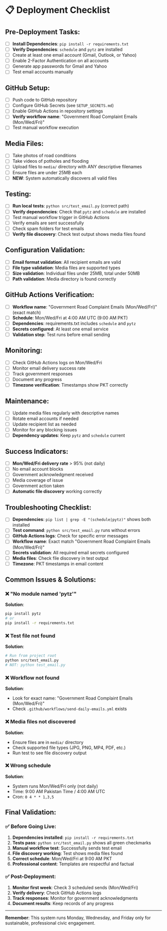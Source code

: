 # 📋 Deployment Checklist

## Pre-Deployment Tasks:

- [ ] **Install Dependencies**: `pip install -r requirements.txt`
- [ ] **Verify Dependencies**: `schedule` and `pytz` are installed
- [ ] Create at least one email account (Gmail, Outlook, or Yahoo)
- [ ] Enable 2-Factor Authentication on all accounts
- [ ] Generate app passwords for Gmail and Yahoo
- [ ] Test email accounts manually

## GitHub Setup:

- [ ] Push code to GitHub repository
- [ ] Configure GitHub Secrets (see `SETUP_SECRETS.md`)
- [ ] Enable GitHub Actions in repository settings
- [ ] **Verify workflow name**: "Government Road Complaint Emails (Mon/Wed/Fri)"
- [ ] Test manual workflow execution

## Media Files:

- [ ] Take photos of road conditions
- [ ] Take videos of potholes and flooding
- [ ] Upload files to `media/` directory with ANY descriptive filenames
- [ ] Ensure files are under 25MB each
- [ ] **NEW**: System automatically discovers all valid files

## Testing:

- [ ] **Run local tests**: `python src/test_email.py` (correct path)
- [ ] **Verify dependencies**: Check that `pytz` and `schedule` are installed
- [ ] Test manual workflow trigger in GitHub Actions
- [ ] Verify emails are sent successfully
- [ ] Check spam folders for test emails
- [ ] **Verify file discovery**: Check test output shows media files found

## Configuration Validation:

- [ ] **Email format validation**: All recipient emails are valid
- [ ] **File type validation**: Media files are supported types
- [ ] **Size validation**: Individual files under 25MB, total under 50MB
- [ ] **Path validation**: Media directory is found correctly

## GitHub Actions Verification:

- [ ] **Workflow name**: "Government Road Complaint Emails (Mon/Wed/Fri)" (exact match)
- [ ] **Schedule**: Mon/Wed/Fri at 4:00 AM UTC (9:00 AM PKT)
- [ ] **Dependencies**: requirements.txt includes `schedule` and `pytz`
- [ ] **Secrets configured**: At least one email service
- [ ] **Validation step**: Test runs before email sending

## Monitoring:

- [ ] Check GitHub Actions logs on Mon/Wed/Fri
- [ ] Monitor email delivery success rate
- [ ] Track government responses
- [ ] Document any progress
- [ ] **Timezone verification**: Timestamps show PKT correctly

## Maintenance:

- [ ] Update media files regularly with descriptive names
- [ ] Rotate email accounts if needed
- [ ] Update recipient list as needed
- [ ] Monitor for any blocking issues
- [ ] **Dependency updates**: Keep `pytz` and `schedule` current

## Success Indicators:

- [ ] **Mon/Wed/Fri delivery rate** > 95% (not daily)
- [ ] No email account blocks
- [ ] Government acknowledgment received
- [ ] Media coverage of issue
- [ ] Government action taken
- [ ] **Automatic file discovery** working correctly

## Troubleshooting Checklist:

- [ ] **Dependencies**: `pip list | grep -E "(schedule|pytz)"` shows both installed
- [ ] **Test command**: `python src/test_email.py` runs without errors
- [ ] **GitHub Actions logs**: Check for specific error messages
- [ ] **Workflow name**: Exact match "Government Road Complaint Emails (Mon/Wed/Fri)"
- [ ] **Secrets validation**: All required email secrets configured
- [ ] **Media files**: Check file discovery in test output
- [ ] **Timezone**: PKT timestamps in email content

## Common Issues & Solutions:

### ❌ "No module named 'pytz'"

**Solution**:

```bash
pip install pytz
# or
pip install -r requirements.txt
```

### ❌ Test file not found

**Solution**:

```bash
# Run from project root
python src/test_email.py
# NOT: python test_email.py
```

### ❌ Workflow not found

**Solution**:

- Look for exact name: "Government Road Complaint Emails (Mon/Wed/Fri)"
- Check `.github/workflows/send-daily-emails.yml` exists

### ❌ Media files not discovered

**Solution**:

- Ensure files are in `media/` directory
- Check supported file types (JPG, PNG, MP4, PDF, etc.)
- Run test to see file discovery output

### ❌ Wrong schedule

**Solution**:

- System runs Mon/Wed/Fri only (not daily)
- Time: 9:00 AM Pakistan Time / 4:00 AM UTC
- Cron: `0 4 * * 1,3,5`

## Final Validation:

### ✅ Before Going Live:

1. **Dependencies installed**: `pip install -r requirements.txt`
2. **Tests pass**: `python src/test_email.py` shows all green checkmarks
3. **Manual workflow test**: Successfully sends test email
4. **File discovery working**: Test shows media files found
5. **Correct schedule**: Mon/Wed/Fri at 9:00 AM PKT
6. **Professional content**: Templates are respectful and factual

### ✅ Post-Deployment:

1. **Monitor first week**: Check 3 scheduled sends (Mon/Wed/Fri)
2. **Verify delivery**: Check GitHub Actions logs
3. **Track responses**: Monitor for government acknowledgments
4. **Document results**: Keep records of any progress

---

**Remember**: This system runs Monday, Wednesday, and Friday only for sustainable, professional civic engagement.
